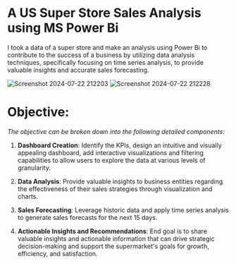 
# A US Super Store Sales Analysis using MS Power Bi
I took a data of a super store and make an analysis using Power Bi to contribute to the success of a business by utilizing data analysis techniques, specifically focusing on time series analysis, to provide valuable insights and accurate sales forecasting.

![Screenshot 2024-07-22 212203](https://github.com/user-attachments/assets/1d06858e-e937-4385-bae5-ed69a617ff85)
![Screenshot 2024-07-22 212228](https://github.com/user-attachments/assets/37dd3486-3c10-47b6-9de8-29e8c7d403c8)

# Objective:
*The objective can be broken down into the following detailed components*:

1. **Dashboard Creation**: Identify the KPIs, design an intuitive and visually appealing dashboard, add interactive visualizations and filtering capabilities to allow users to explore the data at various levels of granularity.

2. **Data Analysis**: Provide valuable insights to business entities regarding the effectiveness of their sales strategies through visualization and charts.

3. **Sales Forecasting**: Leverage historic data and apply time series analysis to generate sales forecasts for the next 15 days.

4. **Actionable Insights and Recommendations**: End goal is to share valuable insights and actionable information that can drive strategic decision-making and support the supermarket's goals for growth, efficiency, and satisfaction.
